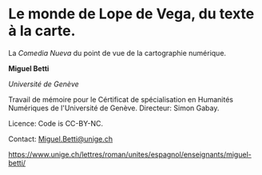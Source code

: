 # Le monde de Lope de Vega, du texte à la carte.
La *Comedia Nueva* du point de vue de la cartographie numérique.


**Miguel Betti**

*Université de Genève*

Travail de mémoire pour le Cértificat de spécialisation en Humanités Numériques de l'Université de Genève. Directeur: Simon Gabay.

Licence: Code is CC-BY-NC.


Contact: Miguel.Betti@unige.ch

https://www.unige.ch/lettres/roman/unites/espagnol/enseignants/miguel-betti/
